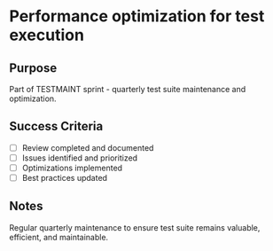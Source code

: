 # Performance optimization for test execution

## Purpose
Part of TESTMAINT sprint - quarterly test suite maintenance and optimization.

## Success Criteria
- [ ] Review completed and documented
- [ ] Issues identified and prioritized
- [ ] Optimizations implemented
- [ ] Best practices updated

## Notes
Regular quarterly maintenance to ensure test suite remains valuable, efficient, and maintainable.